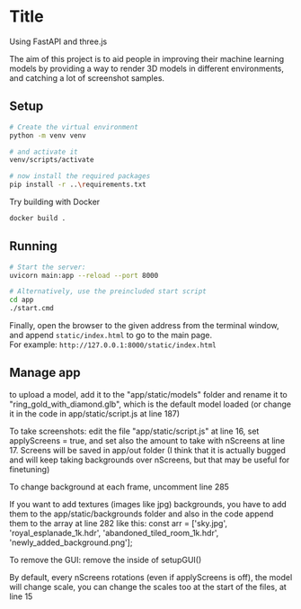 # Title

Using FastAPI and three.js

The aim of this project is to aid people in improving their machine learning models by providing a way to render 3D models in different environments, and catching a lot of screenshot samples.


## Setup

```bash
# Create the virtual environment
python -m venv venv

# and activate it
venv/scripts/activate

# now install the required packages
pip install -r ..\requirements.txt
```

Try building with Docker
```bash
docker build .
```



## Running 

```bash
# Start the server:
uvicorn main:app --reload --port 8000

# Alternatively, use the preincluded start script
cd app
./start.cmd
```

Finally, open the browser to the given address from the terminal window, and append `static/index.html` to go to the main page.  
For example: `http://127.0.0.1:8000/static/index.html`



## Manage app

to upload a model, add it to the "app/static/models" folder and rename it to "ring_gold_with_diamond.glb", which is the default model loaded (or change it in the code in app/static/script.js at line 187)

To take screenshots: 
edit the file "app/static/script.js" at line 16, set applyScreens = true, and set also the amount to take with nScreens at line 17.
Screens will be saved in app/out folder
(I think that it is actually bugged and will keep taking backgrounds over nScreens, but that may be useful for finetuning)

To change background at each frame, uncomment line 285

If you want to add textures (images like jpg) backgrounds, you have to add them to the app/static/backgrounds folder and also in the code append them to the array at line 282 like this: const arr = ['sky.jpg', 'royal_esplanade_1k.hdr', 'abandoned_tiled_room_1k.hdr', 'newly_added_background.png'];

To remove the GUI: remove the inside of setupGUI()

By default, every nScreens rotations (even if applyScreens is off), the model will change scale, you can change the scales too at the start of the files, at line 15



